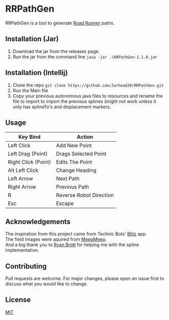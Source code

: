 # RRPathGen

RRPathGen is a tool to generate [Road Runner](https://github.com/acmerobotics/road-runner) paths.

## Installation (Jar)

1. Download the jar from the releases page.
2. Run the jar from the command line `java -jar .\RRPathGen-1.1.0.jar`


## Installation (Intellij)

1. Clone the repo `git clone https://github.com/Jarhead20/RRPathGen.git`
2. Run the Main file
3. Copy your previous autonomous java files to resources and rename the file to import to import the previous splines (might not work unless it only has splineTo's and displacement markers.

## Usage

| Key Bind            | Action                  |
|---------------------|-------------------------|
| Left Click          | Add New Point           |
| Left Drag (Point)   | Drags Selected Point    |
| Right Click (Point) | Edits The Point         |
| Alt Left Click      | Change Heading          |
| Left Arrow          | Next Path               |
| Right Arrow         | Previous Path           |
| R                   | Reverse Robot Direction |
| Esc                 | Escape                  |

## Acknowledgements 
The inspiration from this project came from Technic Bots' [Blitz](https://technicbots.com/Blitz) app.<br />
The field images were aquired from [MeepMeep](https://github.com/NoahBres/MeepMeep).<br />
And a big thank you to [Ryan Brott](https://github.com/rbrott) for helping me with the spline implementation.

## Contributing
Pull requests are welcome. For major changes, please open an issue first to discuss what you would like to change.

## License
[MIT](https://choosealicense.com/licenses/mit/)
